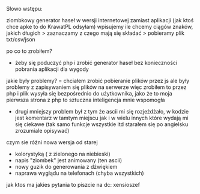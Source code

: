 
Słowo wstępu:

ziombkowy generator haseł w wersji internetowej zamiast aplikacji (jak ktoś chce apke to do KrawatPL odsyłam)
wpisujemy ile chcemy ciągów znaków, jakich długich > zaznaczamy z czego mają się składać > pobieramy plik txt/csv/json

po co to zrobiłem? 
- żeby się poduczyć php i zrobić generator haseł bez konieczności pobrania aplikacji dla wygody

jakie były problemy?
= chciałem zrobić pobieranie plików przez js ale były problemy z zapisywaniem się plików na serwerze więc zrobiłem to przez php i plik wysyła się bezpośrednio do użytkownika, jako że to moja pierwsza strona z php to sztuczna inteligencja mnie wspomogła
- drugi mniejszy problem był z tym że ascii mi się rozjeżdżało, w kodzie jest komentarz w tamtym miejscu jak i w wielu innych które wydają mi się ciekawe (tak samo funkcje wszystkie itd starałem się po angielsku zrozumiale opisywać)

czym sie różni nowa wersja od starej
- kolorystyką ( z zielonego na niebieski)
- napis "ziombek" jest animowany (ten ascii)
- nowy guzik do generowania z dźwiękiem
- naprawa wyglądu na telefonach (chyba wszystkich)

jak ktos ma jakies pytania to piszcie na dc: xensioszef 


